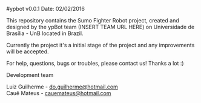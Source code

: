 #ypbot v0.0.1
Date: 02/02/2016

This repository contains the Sumo Fighter Robot project, created and designed by the ypBot team (INSERT TEAM URL HERE) on Universidade de Brasília - UnB located in Brazil.

Currently the project it's a initial stage of the project and any improvements will be accepted.

For help, questions, bugs or troubles, please contact us!
Thanks a lot :)

 Development team
  
  Luiz Guilherme - do.guilherme@hotmail.com              
  Cauê Mateus - cauemateus@hotmail.com
